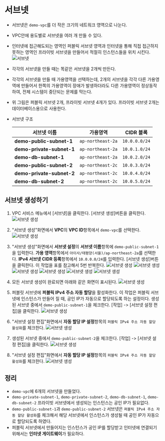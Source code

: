 # 서브넷
- 서브넷은 `demo-vpc`를 더 작은 크기의 네트워크 영역으로 나눈다.
- VPC안에 용도별로 서브넷을 여러 개 만들 수 있다.
- 인터넷에 접근해도되는 영역인 퍼블릭 서브넷 영역과 인터넷을 통해 직접 접근하지 못하는 영역인 프라이빗 서브넷을 만들어서 적절히 인스턴스들을 위치 시킨다.
  ![서브넷](../../images/4/20-1.png)
- 각각의 서브넷을 만들 때는 똑같은 서브넷을 2개씩 만든다.
- 각각의 서브넷을 만들 때 가용영역을 선택하는데, 2개의 서브넷을 각각 다른 가용영역에 만들어서 한쪽의 가용영역이 장애가 발생하더라도 다른 가용영역이 정상동작하여, 전체 시스템이 중단되는 문제를 막는다.
- 위 그림은 퍼블릭 서브넷 2개, 프라이빗 서브넷 4개가 있다. 프라이빗 서브넷 2개는 데이터베이스용으로 사용한다.
- 서브넷 구조
  
  | 서브넷 이름 | 가용영역 | CIDR 블록 |
  |---|---|---|
  | **demo-public-subnet-1** | `ap-northeast-2a` | `10.0.0.0/24` |
  | **demo-private-subnet-1** | `ap-northeast-2a` | `10.0.1.0/24` |
  | **demo-db-subnet-1** | `ap-northeast-2a` | `10.0.2.0/24` |
  | **demo-public-subnet-2** | `ap-northeast-2c` | `10.0.3.0/24` |
  | **demo-private-subnet-2** | `ap-northeast-2c` | `10.0.4.0/24` |
  | **demo-db-subnet-2** | `ap-northeast-2c` | `10.0.5.0/24` |

## 서브넷 생성하기
1. VPC 서비스 메뉴에서 [서브넷]을 클릭한다. [서브넷 생성]버튼을 클릭한다.
   ![서브넷 생성](../../images/4/20-2.png)

2. "서브넷 생성"화면에서 **VPC**의 **VPC ID**항목에서 `demo-vpc`를 선택한다.
   ![서브넷 생성](../../images/4/20-3.png)

3. "서브넷 생성"화면에서 **서브넷 설정**의 **서브넷 이름**항목에 `demo-public-subnet-1`을 입력한다. **가용 영역**항목에서 `아이사/태평양(서울)/ap-northeast-2a`를 선택한다. **IPv4 서브넷 CIDR 등록**항목에서 `10.0.0.0/24`를 입력한다. [서브넷 생성]버튼을 클릭한다. 이 작업을 표를 참고해서 5번 반복한다.
   ![서브넷 생성](../../images/4/20-4.png)
   ![서브넷 생성](../../images/4/20-5.png)
   ![서브넷 생성](../../images/4/20-6.png)
   ![서브넷 생성](../../images/4/20-7.png)
   ![서브넷 생성](../../images/4/20-8.png)
   ![서브넷 생성](../../images/4/20-9.png)

4. 모든 서브넷  생성이 완료되면 아래와 같은 화면이 표시된다.
   ![서브넷 생성](../../images/4/20-10.png)

5. 퍼블릿 서브넷에 **퍼블릭 IPv4 주소 자동 할당**을 활성화한다. 이 작업은 퍼블릭 서브넷에 인스턴스가 만들어 질 때, 공인 IP가 자동으로 할당되도록 하는 설정이다. 생성된 서브넷 중에서 `demo-public-subnet-1`을 체크한다. [작업] -> [서브넷 설정 편집]을 클릭한다.
   ![서브넷 생성](../../images/4/20-11.png)

6. "서브넷 설정 편집"화면에서 **자동 할당 IP 설정**항목의 `퍼블릭 IPv4 주소 자동 할당 활성화`를 체크한다.
   ![서브넷 생성](../../images/4/20-12.png)

7. 생성된 서브넷 중에서 `demo-public-subnet-2`을 체크한다. [작업] -> [서브넷 설정 편집]을 클릭한다.
   ![서브넷 생성](../../images/4/20-13.png)

8. "서브넷 설정 편집"화면에서 **자동 할당 IP 설정**항목의 `퍼블릭 IPv4 주소 자동 할당 활성화`를 체크한다.
   ![서브넷 생성](../../images/4/20-14.png)

## 정리
- `demo-vpc`에 6개의 서브넷을 만들었다.
- `demo-private-subnet-1`, `demo-private-subnet-2`, `demo-db-subnet-1`, `demo-db-subnet-2` 프라이빗 서브넷에서 생성되는 인스턴스는 공인 IP가 필요없다.
- `demo-public-subnet-1`과 `demo-public-subnet-2` 서브넷은 `퍼블릭 IPv4 주소 자동 할당 활성화`를 체크해서 해당 서브넷에서 인스턴스가 생성될 때 공인 IP가 자동으로 할당되도록 하였다.
-  퍼블릭 서브넷에서 만들어지는 인스턴스가 공인 IP를 할당받고 인터넷에 연결되기 위해서는 **인터넷 게이트웨이**가 필요하다.
